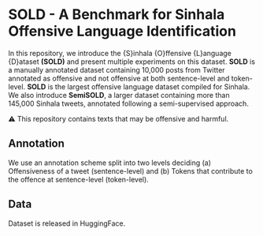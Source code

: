 # SOLD - A Benchmark for Sinhala Offensive Language Identification

In this repository, we introduce the {S}inhala {O}ffensive {L}anguage {D}ataset **(SOLD)** and present multiple experiments on this dataset. **SOLD** is a manually annotated dataset containing 10,000 posts from Twitter annotated as offensive and not offensive at both sentence-level and token-level. **SOLD** is the largest offensive language dataset compiled for Sinhala. We also introduce **SemiSOLD**, a larger dataset containing more than 145,000 Sinhala tweets, annotated following a semi-supervised approach.

:warning: This repository contains texts that may be offensive and harmful.

## Annotation
We use an annotation scheme split into two levels deciding (a) Offensiveness of a tweet (sentence-level) and (b) Tokens that contribute to the offence at sentence-level (token-level).





## Data
Dataset is released in HuggingFace. 
